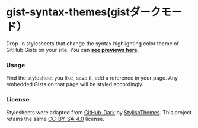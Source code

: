 # gist-syntax-themes(gistダークモード）

Drop-in stylesheets that change the syntax highlighting color theme of GitHub Gists on your site. You can **[see previews here](https://lonekorean.github.io/gist-syntax-themes/)**.

### Usage

Find the stylesheet you like, save it, add a reference in your page. Any embedded Gists on that page will be styled accordingly.

### License

Stylesheets were adapted from [GitHub-Dark](https://github.com/StylishThemes/GitHub-Dark) by [StylishThemes](https://github.com/StylishThemes). This project retains the same [CC-BY-SA-4.0](https://creativecommons.org/licenses/by-sa/4.0/) license.
